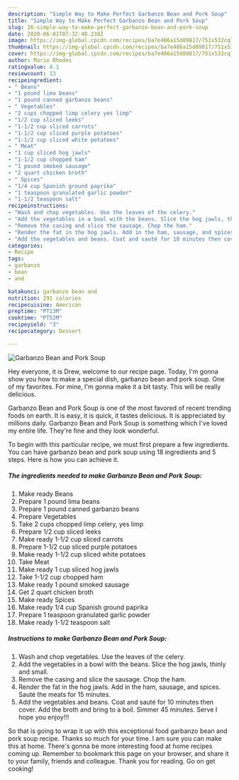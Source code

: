 ```yaml
---
description: "Simple Way to Make Perfect Garbanzo Bean and Pork Soup"
title: "Simple Way to Make Perfect Garbanzo Bean and Pork Soup"
slug: 16-simple-way-to-make-perfect-garbanzo-bean-and-pork-soup
date: 2020-06-01T07:32:48.238Z
image: https://img-global.cpcdn.com/recipes/ba7e486a15d89817/751x532cq70/garbanzo-bean-and-pork-soup-recipe-main-photo.jpg
thumbnail: https://img-global.cpcdn.com/recipes/ba7e486a15d89817/751x532cq70/garbanzo-bean-and-pork-soup-recipe-main-photo.jpg
cover: https://img-global.cpcdn.com/recipes/ba7e486a15d89817/751x532cq70/garbanzo-bean-and-pork-soup-recipe-main-photo.jpg
author: Marie Rhodes
ratingvalue: 4.1
reviewcount: 13
recipeingredient:
- " Beans"
- "1 pound lima beans"
- "1 pound canned garbanzo beans"
- " Vegetables"
- "2 cups chopped limp celery yes limp"
- "1/2 cup sliced leeks"
- "1-1/2 cup sliced carrots"
- "1-1/2 cup sliced purple potatoes"
- "1-1/2 cup sliced white potatoes"
- " Meat"
- "1 cup sliced hog jawls"
- "1-1/2 cup chopped ham"
- "1 pound smoked sausage"
- "2 quart chicken broth"
- " Spices"
- "1/4 cup Spanish ground paprika"
- "1 teaspoon granulated garlic powder"
- "1-1/2 teaspoon salt"
recipeinstructions:
- "Wash and chop vegetables. Use the leaves of the celery."
- "Add the vegetables in a bowl with the beans. Slice the hog jawls, thinly and small."
- "Remove the casing and slice the sausage. Chop the ham."
- "Render the fat in the hog jawls. Add in the ham, sausage, and spices. Sauté the meats for 15 minutes."
- "Add the vegetables and beans. Coat and sauté for 10 minutes then cover. Add the broth and bring to a boil. Simmer 45 minutes. Serve I hope you enjoy!!!"
categories:
- Recipe
tags:
- garbanzo
- bean
- and

katakunci: garbanzo bean and 
nutrition: 291 calories
recipecuisine: American
preptime: "PT13M"
cooktime: "PT52M"
recipeyield: "3"
recipecategory: Dessert

---
```



![Garbanzo Bean and Pork Soup](https://img-global.cpcdn.com/recipes/ba7e486a15d89817/751x532cq70/garbanzo-bean-and-pork-soup-recipe-main-photo.jpg)

Hey everyone, it is Drew, welcome to our recipe page. Today, I'm gonna show you how to make a special dish, garbanzo bean and pork soup. One of my favorites. For mine, I'm gonna make it a bit tasty. This will be really delicious.



Garbanzo Bean and Pork Soup is one of the most favored of recent trending foods on earth. It is easy, it is quick, it tastes delicious. It is appreciated by millions daily. Garbanzo Bean and Pork Soup is something which I've loved my entire life. They're fine and they look wonderful.


To begin with this particular recipe, we must first prepare a few ingredients. You can have garbanzo bean and pork soup using 18 ingredients and 5 steps. Here is how you can achieve it.

<!--inarticleads1-->

##### The ingredients needed to make Garbanzo Bean and Pork Soup:

1. Make ready  Beans
1. Prepare 1 pound lima beans
1. Prepare 1 pound canned garbanzo beans
1. Prepare  Vegetables
1. Take 2 cups chopped limp celery, yes limp
1. Prepare 1/2 cup sliced leeks
1. Make ready 1-1/2 cup sliced carrots
1. Prepare 1-1/2 cup sliced purple potatoes
1. Make ready 1-1/2 cup sliced white potatoes
1. Take  Meat
1. Make ready 1 cup sliced hog jawls
1. Take 1-1/2 cup chopped ham
1. Make ready 1 pound smoked sausage
1. Get 2 quart chicken broth
1. Make ready  Spices
1. Make ready 1/4 cup Spanish ground paprika
1. Prepare 1 teaspoon granulated garlic powder
1. Make ready 1-1/2 teaspoon salt




<!--inarticleads2-->

##### Instructions to make Garbanzo Bean and Pork Soup:

1. Wash and chop vegetables. Use the leaves of the celery.
1. Add the vegetables in a bowl with the beans. Slice the hog jawls, thinly and small.
1. Remove the casing and slice the sausage. Chop the ham.
1. Render the fat in the hog jawls. Add in the ham, sausage, and spices. Sauté the meats for 15 minutes.
1. Add the vegetables and beans. Coat and sauté for 10 minutes then cover. Add the broth and bring to a boil. Simmer 45 minutes. Serve I hope you enjoy!!!




So that is going to wrap it up with this exceptional food garbanzo bean and pork soup recipe. Thanks so much for your time. I am sure you can make this at home. There's gonna be more interesting food at home recipes coming up. Remember to bookmark this page on your browser, and share it to your family, friends and colleague. Thank you for reading. Go on get cooking!
